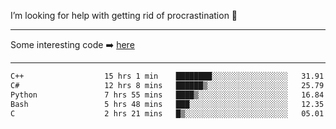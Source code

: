 I’m looking for help with getting rid of procrastination 🤔

-----

Some interesting code :arrow_right: [here](https://github.com/zhen8838/playground)

-----

<!--START_SECTION:waka-->

```txt
C++                  15 hrs 1 min    ████████░░░░░░░░░░░░░░░░░   31.91 %
C#                   12 hrs 8 mins   ██████▒░░░░░░░░░░░░░░░░░░   25.79 %
Python               7 hrs 55 mins   ████▒░░░░░░░░░░░░░░░░░░░░   16.84 %
Bash                 5 hrs 48 mins   ███░░░░░░░░░░░░░░░░░░░░░░   12.35 %
C                    2 hrs 21 mins   █▒░░░░░░░░░░░░░░░░░░░░░░░   05.01 %
```

<!--END_SECTION:waka-->

<!--
**zhen8838/zhen8838** is a ✨ _special_ ✨ repository because its `README.md` (this file) appears on your GitHub profile.

Here are some ideas to get you started:

- 🔭 I’m currently working on ...
- 🌱 I’m currently learning ...
- 👯 I’m looking to collaborate on ...
 ...
- 💬 Ask me about ...
- 📫 How to reach me: ...
- 😄 Pronouns: ...
- ⚡ Fun fact: ...
-->
